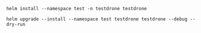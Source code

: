 `helm install --namespace test -n testdrone testdrone`

`helm upgrade --install --namespace test testdrone testdrone --debug --dry-run`